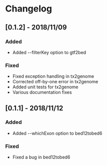 # Changelog

## [0.1.2] - 2018/11/09

### Added
- Added --filterKey option to gtf2bed
### Fixed
- Fixed exception handling in tx2genome
- Corrected off-by-one error in tx2genome
- Added unit tests for tx2genome
- Various documentation fixes

## [0.1.1] - 2018/11/12

### Added
- Added --whichExon option to bed12tobed6

### Fixed
- Fixed a bug in bed12tobed6


